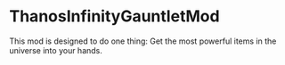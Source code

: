 # ThanosInfinityGauntletMod
This mod is designed to do one thing: Get the most powerful items in the universe into your hands.
